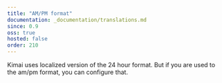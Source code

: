 ```yaml
---
title: "AM/PM format"
documentation: _documentation/translations.md
since: 0.9
oss: true
hosted: false
order: 210
---
```


Kimai uses localized version of the 24 hour format. But if you are used to the am/pm format, you can configure that. 
